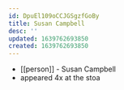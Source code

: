 ```yaml
---
id: DpuEl109oCCJGSgzfGoBy
title: Susan Campbell
desc: ''
updated: 1639762693850
created: 1639762693850
---
```



- [[person]] - Susan Campbell
- appeared 4x at the stoa
